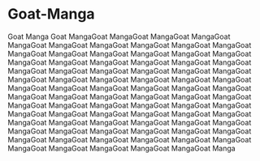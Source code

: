 # Goat-Manga
Goat Manga
Goat MangaGoat MangaGoat MangaGoat MangaGoat MangaGoat MangaGoat MangaGoat MangaGoat MangaGoat MangaGoat MangaGoat MangaGoat MangaGoat MangaGoat MangaGoat MangaGoat MangaGoat MangaGoat MangaGoat MangaGoat MangaGoat MangaGoat MangaGoat MangaGoat MangaGoat MangaGoat MangaGoat MangaGoat MangaGoat MangaGoat MangaGoat MangaGoat MangaGoat MangaGoat MangaGoat MangaGoat MangaGoat MangaGoat MangaGoat MangaGoat MangaGoat MangaGoat MangaGoat MangaGoat MangaGoat MangaGoat MangaGoat MangaGoat MangaGoat MangaGoat MangaGoat MangaGoat MangaGoat MangaGoat MangaGoat MangaGoat MangaGoat MangaGoat MangaGoat MangaGoat MangaGoat MangaGoat MangaGoat MangaGoat MangaGoat MangaGoat MangaGoat MangaGoat MangaGoat MangaGoat MangaGoat MangaGoat MangaGoat MangaGoat MangaGoat MangaGoat MangaGoat MangaGoat MangaGoat MangaGoat MangaGoat Manga
